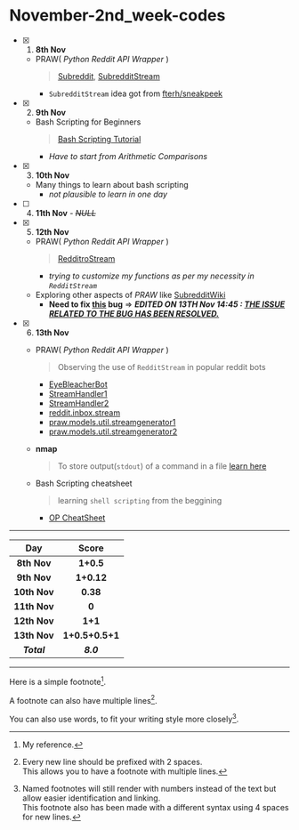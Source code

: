 # November-2nd_week-codes

- [x] 1. **8th Nov**
  - PRAW( _Python Reddit API Wrapper_ )
       > [Subreddit](https://praw.readthedocs.io/en/latest/code_overview/models/subreddit.html), [SubredditStream](https://praw.readthedocs.io/en/stable/code_overview/other/subredditstream.html)
       - `SubredditStream` idea got from [fterh/sneakpeek](https://github.com/fterh/sneakpeek/blob/master/main.py)

- [x] 2. **9th Nov**
  - Bash Scripting for Beginners
    > [Bash Scripting Tutorial](https://linuxconfig.org/bash-scripting-tutorial)
    - _Have to start from Arithmetic Comparisons_

- [x] 3. **10th Nov**
  - Many things to learn about bash scripting
    - _not plausible to learn in one day_

- [ ] 4. **11th Nov** - ~~_NULL_~~
- [x] 5. **12th Nov**
  - PRAW( _Python Reddit API Wrapper_ )
    > [RedditroStream](https://praw.readthedocs.io/en/stable/code_overview/other/redditorstream.html)
    - _trying to customize my functions as per my necessity in `RedditStream`_
  - Exploring other aspects of _PRAW_ like [SubredditWiki](https://praw.readthedocs.io/en/stable/code_overview/other/subredditwiki.html)
    - **Need to fix [this](https://github.com/hdmtp-s-basement/Nov-2nd_week_codes/blob/bcf0d6cd8803618196a81aaa1bd72d5be1743bac/RedditorStream_in_PRAW/stream_comment.py#L24) bug** => ***EDITED ON 13TH Nov 14:45 : [THE ISSUE RELATED TO THE BUG HAS BEEN RESOLVED.](https://praw.readthedocs.io/en/stable/code_overview/other/util.html)***

- [x] 6. **13th Nov**
  - PRAW( _Python Reddit API Wrapper_ )
    > Observing the use of `RedditStream` in popular reddit bots
    - [EyeBleacherBot](https://github.com/getcake/EyeBleacherBot/blob/8391723ca770b7ca7647f41c3fc4f939ad65c8b9/bot.py#L96)
    - [StreamHandler1](https://github.com/BananoCoin/banano_reddit_tipbot/blob/be93f1bb01cd4cf2d334a1cea0c29c4253bf09e4/src/shared.py#L20)
    - [StreamHandler2](https://github.com/Toldry/RedditAutoCrosspostBot/blob/d194c70d7d1cbc31f34d4141fb7d06d058e35d20/reddit_auto_crosspost_bot.py#L31)
    - [reddit.inbox.stream](https://github.com/Toldry/RedditAutoCrosspostBot/blob/d194c70d7d1cbc31f34d4141fb7d06d058e35d20/reddit_auto_crosspost_bot.py#L57)
    - [praw.models.util.streamgenerator1](https://github.com/msr8/sussy-bot/blob/13ee3dd2b578edc9676308aa153c27dba503b0ac/main.py#L25)
    - [praw.models.util.streamgenerator2](https://github.com/msr8/sussy-bot/blob/13ee3dd2b578edc9676308aa153c27dba503b0ac/reply-bot/main.py#L27)

  - **nmap**
    > To store output(`stdout`) of a command in a file [learn here](https://askubuntu.com/questions/420981/how-do-i-save-terminal-output-to-a-file)

  - Bash Scripting cheatsheet
    > learning `shell scripting` from the beggining
    - [OP CheatSheet](https://devhints.io/bash)
    


<hr>
<div align="center">

Day      | Score
:--------------:|:----------------:
**8th Nov** | **1+0.5**
**9th Nov** | **1+0.12**
**10th Nov**| **0.38**
**11th Nov**| **0**
**12th Nov**| **1+1**
**13th Nov**| **1+0.5+0.5+1**
***Total***     | ***8.0***
     
</div>
<hr>
<!--Below part needs to be edited-->

Here is a simple footnote[^1].

A footnote can also have multiple lines[^2].  

You can also use words, to fit your writing style more closely[^note].

[^1]: My reference.
[^2]: Every new line should be prefixed with 2 spaces.  
  This allows you to have a footnote with multiple lines.
[^note]:
    Named footnotes will still render with numbers instead of the text but allow easier identification and linking.  
    This footnote also has been made with a different syntax using 4 spaces for new lines.
